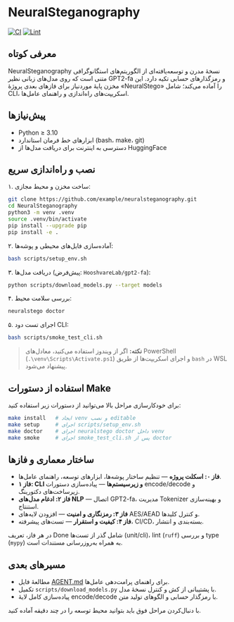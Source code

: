 # NeuralSteganography

[![CI](https://img.shields.io/badge/CI-pending-lightgrey)](https://github.com/example/neuralsteganography/actions)
[![Lint](https://img.shields.io/badge/Lint-ruff%20%26%20mypy-lightgrey)](https://github.com/example/neuralsteganography/actions)

## معرفی کوتاه
NeuralSteganography نسخهٔ مدرن و توسعه‌یافته‌ای از الگوریتم‌های استگانوگرافی متنی است که روی مدل‌های زبانی نظیر GPT2-fa و رمزگذارهای حسابی تکیه دارد. این مخزن پایهٔ موردنیاز برای فازهای بعدی پروژهٔ «NeuralStego» را آماده می‌کند؛ شامل CLI، اسکریپت‌های راه‌اندازی و راهنمای عامل‌ها.

## پیش‌نیازها
- Python ≥ 3.10
- ابزارهای خط فرمان استاندارد (bash، make، git)
- دسترسی به اینترنت برای دریافت مدل‌ها از HuggingFace

## نصب و راه‌اندازی سریع
۱. ساخت مخزن و محیط مجازی:

```bash
git clone https://github.com/example/neuralsteganography.git
cd NeuralSteganography
python3 -m venv .venv
source .venv/bin/activate
pip install --upgrade pip
pip install -e .
```

۲. آماده‌سازی فایل‌های محیطی و پوشه‌ها:

```bash
bash scripts/setup_env.sh
```

۳. دریافت مدل‌ها (پیش‌فرض: `HooshvareLab/gpt2-fa`):

```bash
python scripts/download_models.py --target models
```

۴. بررسی سلامت محیط:

```bash
neuralstego doctor
```

۵. اجرای تست دود CLI:

```bash
bash scripts/smoke_test_cli.sh
```

> **نکته:** اگر از ویندوز استفاده می‌کنید، معادل‌های PowerShell (`.\venv\Scripts\Activate.ps1`) و اجرای اسکریپت‌ها از طریق `bash` در WSL پیشنهاد می‌شود.

## استفاده از دستورات Make
برای خودکارسازی مراحل بالا می‌توانید از دستورات زیر استفاده کنید:

```bash
make install   # ایجاد venv و نصب editable
make setup     # اجرای scripts/setup_env.sh
make doctor    # اجرای neuralstego doctor داخل venv
make smoke     # اجرای smoke_test_cli.sh پس از doctor
```

## ساختار معماری و فازها
- **فاز ۰: اسکلت پروژه** — تنظیم ساختار پوشه‌ها، ابزارهای توسعه، راهنمای عامل‌ها.
- **فاز ۱: CLI و زیرسیستم‌ها** — پیاده‌سازی دستورات encode/decode و زیرساخت‌های دکتورینگ.
- **فاز ۲: ادغام مدل‌های NLP** — اتصال GPT2-fa، مدیریت Tokenizer و بهینه‌سازی استنتاج.
- **فاز ۳: رمزنگاری و امنیت** — افزودن لایه‌های AES/AEAD و کنترل کلیدها.
- **فاز ۴: کیفیت و استقرار** — تست‌های پیشرفته، CI/CD، بسته‌بندی و انتشار.

در هر فاز، تعریف Done شامل گذر از تست‌ها (unit/cli)، lint (`ruff`) و بررسی type (`mypy`) به همراه به‌روزرسانی مستندات است.

## مسیرهای بعدی
- مطالعهٔ فایل [AGENT.md](AGENT.md) برای راهنمای پرامت‌دهی عامل‌ها.
- تکمیل `scripts/download_models.py` با پشتیبانی از کش و کنترل نسخهٔ مدل.
- پیاده‌سازی کامل لایهٔ encode/decode با رمزگذار حسابی و الگوهای تولید متن.

با دنبال‌کردن مراحل فوق باید بتوانید محیط توسعه را در چند دقیقه آماده کنید.
